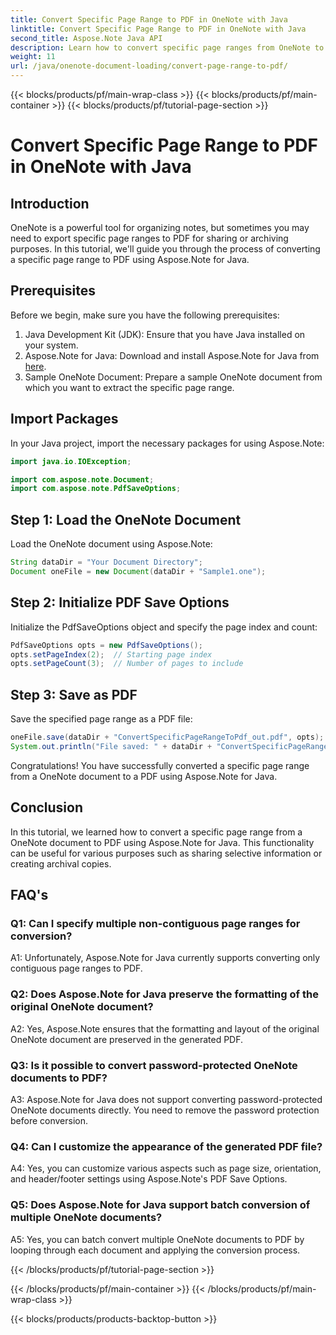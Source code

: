 ```yaml
---
title: Convert Specific Page Range to PDF in OneNote with Java
linktitle: Convert Specific Page Range to PDF in OneNote with Java
second_title: Aspose.Note Java API
description: Learn how to convert specific page ranges from OneNote to PDF seamlessly with Aspose.Note for Java. Preserve formatting and layout effortlessly.
weight: 11
url: /java/onenote-document-loading/convert-page-range-to-pdf/
---
```


{{< blocks/products/pf/main-wrap-class >}}
{{< blocks/products/pf/main-container >}}
{{< blocks/products/pf/tutorial-page-section >}}

# Convert Specific Page Range to PDF in OneNote with Java

## Introduction

OneNote is a powerful tool for organizing notes, but sometimes you may need to export specific page ranges to PDF for sharing or archiving purposes. In this tutorial, we'll guide you through the process of converting a specific page range to PDF using Aspose.Note for Java.

## Prerequisites

Before we begin, make sure you have the following prerequisites:

1. Java Development Kit (JDK): Ensure that you have Java installed on your system.
2. Aspose.Note for Java: Download and install Aspose.Note for Java from [here](https://releases.aspose.com/note/java/).
3. Sample OneNote Document: Prepare a sample OneNote document from which you want to extract the specific page range.

## Import Packages

In your Java project, import the necessary packages for using Aspose.Note:

```java
import java.io.IOException;

import com.aspose.note.Document;
import com.aspose.note.PdfSaveOptions;
```

## Step 1: Load the OneNote Document

Load the OneNote document using Aspose.Note:

```java
String dataDir = "Your Document Directory";
Document oneFile = new Document(dataDir + "Sample1.one");
```

## Step 2: Initialize PDF Save Options

Initialize the PdfSaveOptions object and specify the page index and count:

```java
PdfSaveOptions opts = new PdfSaveOptions();
opts.setPageIndex(2);  // Starting page index
opts.setPageCount(3);  // Number of pages to include
```

## Step 3: Save as PDF

Save the specified page range as a PDF file:

```java
oneFile.save(dataDir + "ConvertSpecificPageRangeToPdf_out.pdf", opts);
System.out.println("File saved: " + dataDir + "ConvertSpecificPageRangeToPdf_out.pdf");
```

Congratulations! You have successfully converted a specific page range from a OneNote document to a PDF using Aspose.Note for Java.

## Conclusion

In this tutorial, we learned how to convert a specific page range from a OneNote document to PDF using Aspose.Note for Java. This functionality can be useful for various purposes such as sharing selective information or creating archival copies.

## FAQ's

### Q1: Can I specify multiple non-contiguous page ranges for conversion?

A1: Unfortunately, Aspose.Note for Java currently supports converting only contiguous page ranges to PDF.

### Q2: Does Aspose.Note for Java preserve the formatting of the original OneNote document?

A2: Yes, Aspose.Note ensures that the formatting and layout of the original OneNote document are preserved in the generated PDF.

### Q3: Is it possible to convert password-protected OneNote documents to PDF?

A3: Aspose.Note for Java does not support converting password-protected OneNote documents directly. You need to remove the password protection before conversion.

### Q4: Can I customize the appearance of the generated PDF file?

A4: Yes, you can customize various aspects such as page size, orientation, and header/footer settings using Aspose.Note's PDF Save Options.

### Q5: Does Aspose.Note for Java support batch conversion of multiple OneNote documents?

A5: Yes, you can batch convert multiple OneNote documents to PDF by looping through each document and applying the conversion process.

{{< /blocks/products/pf/tutorial-page-section >}}

{{< /blocks/products/pf/main-container >}}
{{< /blocks/products/pf/main-wrap-class >}}

{{< blocks/products/products-backtop-button >}}
